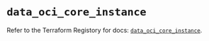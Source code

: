 # `data_oci_core_instance`

Refer to the Terraform Registory for docs: [`data_oci_core_instance`](https://registry.terraform.io/providers/oracle/oci/6.18.0/docs/data-sources/core_instance).
